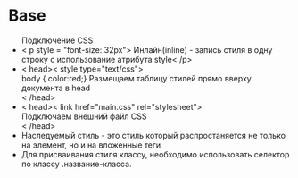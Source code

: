 # Base

<ul> Подключение CSS
    <li>< p style = "font-size: 32px"> Инлайн(inline) - запись стиля в одну строку с использование атрибута style< /p></li>
    <li>< head>< style type="text/css"><br>
    body { color:red;} Размещаем таблицу стилей прямо вверху документа в head<br>
    </ style>< /head></li>
    <li>< head>< link href="main.css" rel="stylesheet"><br>
    Подключаем внешний файл CSS<br>
    < /head></li>
    <li>Наследуемый стиль - это стиль который распростаняется не только на элемент, но и на вложенные теги</li>
    <li>Для присваивания стиля классу, необходимо использовать селектор по классу .название-класса.</li>
</ul>

